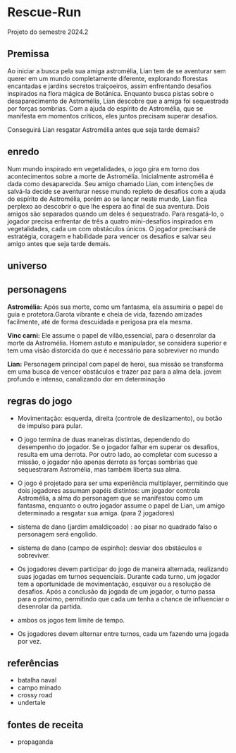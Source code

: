 # Rescue-Run
Projeto do semestre 2024.2
## Premissa
Ao iniciar a busca pela sua amiga astromélia, Lian tem de se aventurar sem querer em um mundo completamente diferente, explorando florestas encantadas e jardins secretos traiçoeiros, assim enfrentando desafios inspirados na flora mágica de Botânica. Enquanto busca pistas sobre o desaparecimento de Astromélia, Lian descobre que a amiga foi sequestrada por forças sombrias. Com a ajuda do espírito de Astromélia, que se manifesta em momentos críticos, eles juntos precisam superar desafios.

Conseguirá Lian resgatar Astromélia antes que seja tarde demais?

## enredo
Num mundo inspirado em vegetalidades, o jogo gira em torno dos acontecimentos sobre a morte de Astromélia. Inicialmente astromélia é dada como desaparecida. Seu amigo chamado Lian, com intenções de salvá-la decide se aventurar nesse mundo repleto de desafios com a ajuda do espírito de Astromélia, porém ao se lançar neste mundo, Lian fica perplexo ao descobrir o que lhe espera ao final de sua aventura. Dois amigos são separados quando um deles é sequestrado. Para resgatá-lo, o jogador precisa enfrentar de três a quatro mini-desafios inspirados em vegetalidades, cada um com obstáculos únicos. O jogador precisará de estratégia, coragem e habilidade para vencer os desafios e salvar seu amigo antes que seja tarde demais.
## universo
## personagens
**Astromélia:** Após sua morte, como um fantasma, ela assumiria o papel de guia e protetora.Garota vibrante e cheia de vida, fazendo amizades facilmente, até de forma descuidada e perigosa pra ela mesma.

**Vinc carni:** Ele assume o papel de vilão,essencial, para o desenrolar da morte da Astromélia. Homem astuto e manipulador, se considera superior e tem uma visão distorcida do que é necessário para sobreviver no mundo

**Lian:** Personagem principal com papel de heroi, sua missão se transforma em uma busca de vencer obstáculos e trazer paz para a alma dela. jovem profundo e intenso, canalizando dor em determinação
## regras do jogo
- Movimentação: esquerda, direita (controle de deslizamento), ou botão de impulso para pular.

- O jogo termina de duas maneiras distintas, dependendo do desempenho do jogador. Se o jogador falhar em superar os desafios, resulta em uma derrota. Por outro lado, ao completar com sucesso a missão, o jogador não apenas derrota as forças sombrias que sequestraram Astromélia, mas também liberta sua alma.

- O jogo é projetado para ser uma experiência multiplayer, permitindo que dois jogadores assumam papéis distintos: um jogador controla Astromélia, a alma do personagem que se manifestou como um fantasma, enquanto o outro jogador assume o papel de Lian, um amigo determinado a resgatar sua amiga. (para 2 jogadores)

- sistema de dano (jardim amaldiçoado) : ao pisar no quadrado falso o personagem será engolido.

- sistema de dano (campo de espinho): desviar dos obstáculos e sobreviver.

- Os jogadores devem participar do jogo de maneira alternada, realizando suas jogadas em turnos sequenciais. Durante cada turno, um jogador tem a oportunidade de movimentação, esquivar ou a resolução de desafios. Após a conclusão da jogada de um jogador, o turno passa para o próximo, permitindo que cada um tenha a chance de influenciar o desenrolar da partida. 

- ambos os jogos tem limite de tempo.

- Os jogadores devem alternar entre turnos, cada um fazendo uma jogada por vez.

## referências
- batalha naval
- campo minado 
- crossy road
- undertale

## fontes de receita
- propaganda


